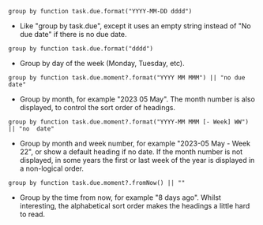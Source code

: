 <!-- placeholder to force blank line before included text -->


~~~text
group by function task.due.format("YYYY-MM-DD dddd")
~~~

- Like "group by task.due", except it uses an empty string instead of "No due date" if there is no due date.


~~~text
group by function task.due.format("dddd")
~~~

- Group by day of the week (Monday, Tuesday, etc).


~~~text
group by function task.due.moment?.format("YYYY MM MMM") || "no due date"
~~~

- Group by month, for example "2023 05 May". The month number is also displayed, to control the sort order of headings.


~~~text
group by function task.due.moment?.format("YYYY-MM MMM [- Week] WW") || "no  date"
~~~

- Group by month and week number, for example "2023-05 May - Week 22", or show a default heading if no date. If the month number is not displayed, in some years the first or last week of the year is displayed in a non-logical order.


~~~text
group by function task.due.moment?.fromNow() || ""
~~~

- Group by the time from now, for example "8 days ago". Whilst interesting, the alphabetical sort order makes the headings a little hard to read.



<!-- placeholder to force blank line after included text -->
